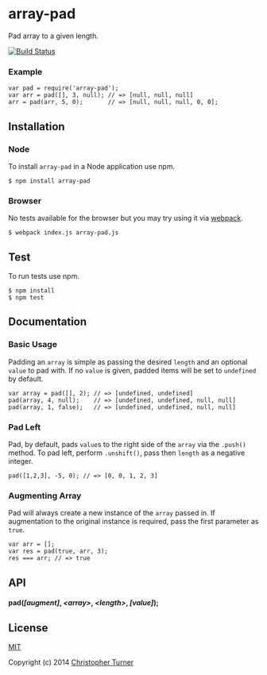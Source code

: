 # array-pad

Pad array to a given length.

[![Build Status](https://travis-ci.org/tur-nr/node-array-pad.svg?branch=master)](https://travis-ci.org/tur-nr/node-array-pad)

### Example

```
var pad = require('array-pad');
var arr = pad([], 3, null); // => [null, null, null] 
arr = pad(arr, 5, 0);       // => [null, null, null, 0, 0];
```

## Installation

### Node

To install `array-pad` in a Node application use npm.

```
$ npm install array-pad
```

### Browser

No tests available for the browser but you may try using it via [webpack](https://github.com/webpack/webpack).

```
$ webpack index.js array-pad.js
```

## Test

To run tests use npm.

```
$ npm install
$ npm test
```

## Documentation

### Basic Usage

Padding an `array` is simple as passing the desired `length` and an optional `value` to pad with. If no `value` is given, padded items will be set to `undefined` by default.

```
var array = pad([], 2); // => [undefined, undefined]
pad(array, 4, null);    // => [undefined, undefined, null, null]
pad(array, 1, false);   // => [undefined, undefined, null, null]
```

### Pad Left

Pad, by default, pads `value`s to the right side of the `array` via the `.push()` method. To pad left, perform `.unshift()`, pass then `length` as a negative integer.

```
pad([1,2,3], -5, 0); // => [0, 0, 1, 2, 3]
```

### Augmenting Array

Pad will always create a new instance of the `array` passed in. If augmentation to the original instance is required, pass the first parameter as `true`.

```
var arr = [];
var res = pad(true, arr, 3);
res === arr; // => true
```

## API

#### pad(*[augment]*, *&lt;array&gt;*, *&lt;length&gt;*, *[value]*);

## License

[MIT](LICENSE)

Copyright (c) 2014 [Christopher Turner](https://github.com/tur-nr)
